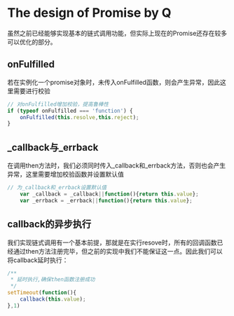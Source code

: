 # The design of Promise by Q​

虽然之前已经能够实现基本的链式调用功能，但实际上现在的Promise还存在较多可以优化的部分。

## onFulfilled

若在实例化一个promise对象时，未传入onFulfilled函数，则会产生异常，因此这里需要进行校验

```javascript
// 对onFulfilled增加校验，提高鲁棒性
if (typeof onFulfilled === 'function') {
    onFulfilled(this.resolve,this.reject);
}
```

## \_callback与\_errback

在调用then方法时，我们必须同时传入\_callback和\_errback方法，否则也会产生异常，这里需要增加校验函数并设置默认值

```javascript
// 为_callback和_errback设置默认值
    var _callback = _callback||function(){return this.value};
    var _errback = _errback||function(){return this.value};
```

## callback的异步执行

我们实现链式调用有一个基本前提，那就是在实行resove时，所有的回调函数已经通过then方法注册完毕，但之前的实现中我们不能保证这一点。因此我们可以将callback延时执行：

```javascript
/**
 * 延时执行,确保then函数注册成功
 */
setTimeout(function(){
    callback(this.value);
},1)
```

